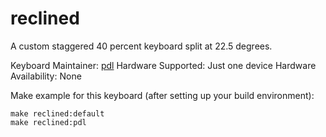 # reclined

A custom staggered 40 percent keyboard split at 22.5 degrees.

Keyboard Maintainer: [pdl](https://github.com/pdl)
Hardware Supported: Just one device
Hardware Availability: None

Make example for this keyboard (after setting up your build environment):

    make reclined:default
    make reclined:pdl

